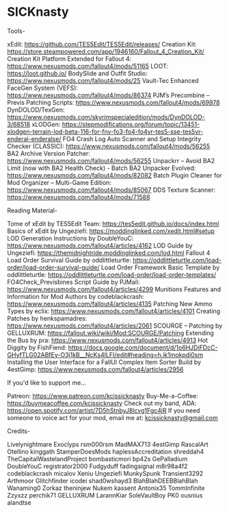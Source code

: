 # SICKnasty
 
Tools-

xEdit: https://github.com/TES5Edit/TES5Edit/releases/
Creation Kit: https://store.steampowered.com/app/1946160/Fallout_4_Creation_Kit/
Creation Kit Platform Extended for Fallout 4: https://www.nexusmods.com/fallout4/mods/51165
LOOT: https://loot.github.io/
BodySlide and Outfit Studio: https://www.nexusmods.com/fallout4/mods/25
Vault-Tec Enhanced FaceGen System (VEFS): https://www.nexusmods.com/fallout4/mods/86374
PJM’s Precombine – Previs Patching Scripts: https://www.nexusmods.com/fallout4/mods/69978
DynDOLOD/TexGen: https://www.nexusmods.com/skyrimspecialedition/mods/DynDOLOD-3/68518
xLODGen: https://stepmodifications.org/forum/topic/13451-xlodgen-terrain-lod-beta-116-for-fnv-fo3-fo4-fo4vr-tes5-sse-tes5vr-enderal-enderalse/
FO4 Crash Log Auto Scanner and Setup Integrity Checker (CLASSIC): https://www.nexusmods.com/fallout4/mods/56255
BA2 Archive Version Patcher: https://www.nexusmods.com/fallout4/mods/56255
Unpackrr – Avoid BA2 Limit (now with BA2 Health Check) - Batch BA2 Unpacker Evolved: https://www.nexusmods.com/fallout4/mods/82082
Batch Plugin Cleaner for Mod Organizer – Multi-Game Edition: https://www.nexusmods.com/fallout4/mods/85067
DDS Texture Scanner: https://www.nexusmods.com/fallout4/mods/71588

Reading Material-

Tome of xEdit by TES5Edit Team: https://tes5edit.github.io/docs/index.html
Basics of xEdit by Ungeziefi: https://moddinglinked.com/xedit.html#setup
LOD Generation Instructions by DoubleYouC: https://www.nexusmods.com/fallout4/articles/4162
LOD Guide by Ungeziefi: https://themidnightride.moddinglinked.com/lod.html
Fallout 4 Load Order Survival Guide by oddlittleturtle: https://oddlittleturtle.com/load-order/load-order-survival-guide/
Load Order Framework Basic Template by oddlittleturtle: https://oddlittleturtle.com/load-order/load-order-templates/
FO4Check_Previsbines Script Guide by PJMail: https://www.nexusmods.com/fallout4/articles/4299
Munitions Features and Information for Mod Authors by codeblackcrash: https://www.nexusmods.com/fallout4/articles/4135
Patching New Ammo Types by eclix: https://www.nexusmods.com/fallout4/articles/4101
Creating Patches by henkspamadres: https://www.nexusmods.com/fallout4/articles/2061
SCOURGE – Patching by GELLUXRUM: https://fallout.wiki/wiki/Mod:SCOURGE/Patching
Extending the Bus by pra: https://www.nexusmods.com/fallout4/articles/4913
Hot Diggity by FishFiend: https://docs.google.com/document/d/1o6HJDiFDcC-GHyfTLG02ABfEy-O3j1kB__NcKs4lLFI/edit#heading=h.ik1mokpdi0sm
Installing the User Interface for a FallUI Complex Item Sorter Build by 4estGimp: https://www.nexusmods.com/fallout4/articles/2956

If you'd like to support me...

Patreon: https://www.patreon.com/kcissicknasty
Buy-Me-a-Coffee: https://buymeacoffee.com/kcissicknasty
Check out my band, ADA: https://open.spotify.com/artist/7D5hStnbyJ8lcvg1Fgc4jR
If you need someone to voice act for your mod, email me at: kcissicknasty@gmail.com

Credits-

Livelynightmare
Exoclyps
rsm000rsm
MadMAX713
4estGimp
RascalArt
Otellino
kinggath
StamperDoesMods
haplessAccreditation
shreddah4
TheCapitalWastelandProject
bombasticmori
bp42s
GePalladium
DoubleYouC
registrator2000
Fudgyduff
fadingsignal
m8r98a4f2
codeblackcrash
micalov
Xeniu
Ungeziefi
MunkySpunk
Transient3292
Arthmoor
Glitchfinder
icodei
shad0wshayd3
BlahBlahDEEBBlahBlah
Wanaming0
Zorkaz
theninjew
Nukem
kassent
Antonix35
TommInfinite
Zzyxzz
perchik71
GELLUXRUM
LarannKiar
SoleVaultBoy
PK0
ousnius
alandtse
